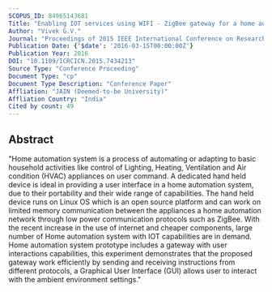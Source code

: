 ```yaml
---
SCOPUS_ID: 84965143681
Title: "Enabling IOT services using WIFI - ZigBee gateway for a home automation system"
Author: "Vivek G.V."
Journal: "Proceedings of 2015 IEEE International Conference on Research in Computational Intelligence and Communication Networks, ICRCICN 2015"
Publication Date: {'$date': '2016-03-15T00:00:00Z'}
Publication Year: 2016
DOI: "10.1109/ICRCICN.2015.7434213"
Source Type: "Conference Proceeding"
Document Type: "cp"
Document Type Description: "Conference Paper"
Affliation: "JAIN (Deemed-to-be University)"
Affliation Country: "India"
Cited by count: 49
---
```


## Abstract
"Home automation system is a process of automating or adapting to basic household activities like control of Lighting, Heating, Ventilation and Air condition (HVAC) appliances on user command. A dedicated hand held device is ideal in providing a user interface in a home automation system, due to their portability and their wide range of capabilities. The hand held device runs on Linux OS which is an open source platform and can work on limited memory communication between the appliances a home automation network through low power communication protocols such as ZigBee. With the recent increase in the use of internet and cheaper components, large number of Home automation system with IOT capabilities are in demand. Home automation system prototype includes a gateway with user interactions capabilities, this experiment demonstrates that the proposed gateway work efficiently by sending and receiving instructions from different protocols, a Graphical User Interface (GUI) allows user to interact with the ambient environment settings."
